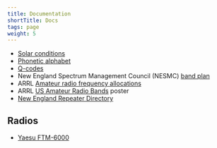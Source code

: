 ```yaml
---
title: Documentation
shortTitle: Docs
tags: page
weight: 5
---
```


- [Solar conditions](conditions)
- [Phonetic alphabet](alphabet)
- [Q-codes](qcodes)
- New England Spectrum Management Council (NESMC) [band plan](https://www.nesmc.org/docs/nesmc_bandplans_2025.pdf)
- ARRL [Amateur radio frequency allocations](https://www.arrl.org/frequency-allocations)
- ARRL [US Amateur Radio Bands](https://www.arrl.org/frequency-allocations) poster
- [New England Repeater Directory](https://www.nerepeaters.com/)

## Radios

- [Yaesu FTM-6000](ftm-6000)
